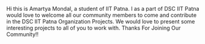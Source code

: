 Hi this is Amartya Mondal, a student of IIT Patna. I as a part of DSC IIT Patna would love to welcome all our community members to come and 
contribute in the DSC IIT Patna Organization Projects. We would love to present some interesting projects to all of you to work with.
Thanks For Joining Our Community!!
